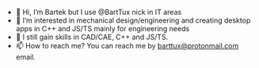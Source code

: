 - 👋 Hi, I’m Bartek but I use @BartTux nick in IT areas
- 👀 I’m interested in mechanical design/engineering and creating desktop apps in C++ and JS/TS mainly for engineering needs 
- 🌱 I still gain skills in CAD/CAE, C++ and JS/TS.
- 📫 How to reach me? You can reach me by barttux@protonmail.com email.

<!---
BartTux/BartTux is a ✨ special ✨ repository because its `README.md` (this file) appears on your GitHub profile.
You can click the Preview link to take a look at your changes.
--->
